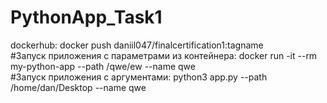 # PythonApp_Task1  
dockerhub: docker push daniil047/finalcertification1:tagname  
#Запуск приложения с параметрами из контейнера: docker run -it --rm my-python-app --path /qwe/ew --name qwe  
#Запуск приложения с аргументами: python3 app.py --path /home/dan/Desktop --name qwe

